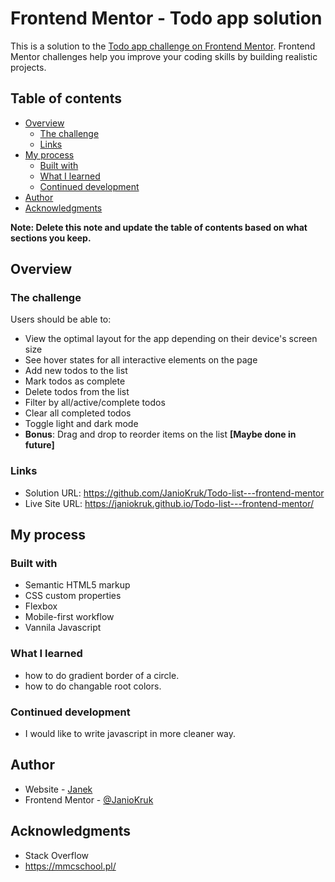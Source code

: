 # Frontend Mentor - Todo app solution

This is a solution to the [Todo app challenge on Frontend Mentor](https://www.frontendmentor.io/challenges/todo-app-Su1_KokOW). Frontend Mentor challenges help you improve your coding skills by building realistic projects. 

## Table of contents

- [Overview](#overview)
  - [The challenge](#the-challenge)
  - [Links](#links)
- [My process](#my-process)
  - [Built with](#built-with)
  - [What I learned](#what-i-learned)
  - [Continued development](#continued-development)
- [Author](#author)
- [Acknowledgments](#acknowledgments)

**Note: Delete this note and update the table of contents based on what sections you keep.**

## Overview

### The challenge

Users should be able to:

- View the optimal layout for the app depending on their device's screen size
- See hover states for all interactive elements on the page
- Add new todos to the list
- Mark todos as complete
- Delete todos from the list
- Filter by all/active/complete todos
- Clear all completed todos
- Toggle light and dark mode
- **Bonus**: Drag and drop to reorder items on the list **[Maybe done in future]**


### Links

- Solution URL: https://github.com/JanioKruk/Todo-list---frontend-mentor
- Live Site URL: https://janiokruk.github.io/Todo-list---frontend-mentor/

## My process

### Built with

- Semantic HTML5 markup
- CSS custom properties
- Flexbox
- Mobile-first workflow
- Vannila Javascript


### What I learned

- how to do gradient border of a circle.
- how to do changable root colors.

### Continued development

- I would like to write javascript in more cleaner way.

## Author

- Website - [Janek](https://github.com/JanioKruk)
- Frontend Mentor - [@JanioKruk](https://www.frontendmentor.io/profile/JanioKruk)


## Acknowledgments

- Stack Overflow
- https://mmcschool.pl/
